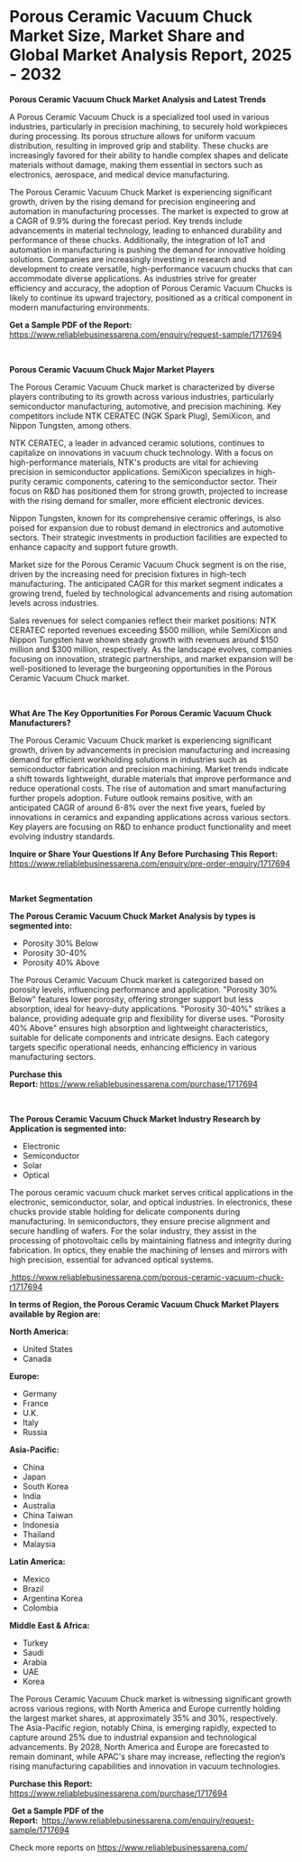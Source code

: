 <p><h1>Porous Ceramic Vacuum Chuck Market Size, Market Share and Global Market Analysis Report, 2025 - 2032</h1></p><p><strong>Porous Ceramic Vacuum Chuck Market Analysis and Latest Trends</strong></p>
<p><p>A Porous Ceramic Vacuum Chuck is a specialized tool used in various industries, particularly in precision machining, to securely hold workpieces during processing. Its porous structure allows for uniform vacuum distribution, resulting in improved grip and stability. These chucks are increasingly favored for their ability to handle complex shapes and delicate materials without damage, making them essential in sectors such as electronics, aerospace, and medical device manufacturing.</p><p>The Porous Ceramic Vacuum Chuck Market is experiencing significant growth, driven by the rising demand for precision engineering and automation in manufacturing processes. The market is expected to grow at a CAGR of 9.9% during the forecast period. Key trends include advancements in material technology, leading to enhanced durability and performance of these chucks. Additionally, the integration of IoT and automation in manufacturing is pushing the demand for innovative holding solutions. Companies are increasingly investing in research and development to create versatile, high-performance vacuum chucks that can accommodate diverse applications. As industries strive for greater efficiency and accuracy, the adoption of Porous Ceramic Vacuum Chucks is likely to continue its upward trajectory, positioned as a critical component in modern manufacturing environments.</p></p>
<p><strong>Get a Sample PDF of the Report:&nbsp;</strong> <a href="https://www.reliablebusinessarena.com/enquiry/request-sample/1717694?utm_campaign=2396&utm_medium=2&utm_source=Github&utm_content=ia&utm_term=06042025&utm_id=porous-ceramic-vacuum-chuck">https://www.reliablebusinessarena.com/enquiry/request-sample/1717694</a></p>
<p>&nbsp;</p>
<p><strong>Porous Ceramic Vacuum Chuck Major Market Players</strong></p>
<p><p>The Porous Ceramic Vacuum Chuck market is characterized by diverse players contributing to its growth across various industries, particularly semiconductor manufacturing, automotive, and precision machining. Key competitors include NTK CERATEC (NGK Spark Plug), SemiXicon, and Nippon Tungsten, among others. </p><p>NTK CERATEC, a leader in advanced ceramic solutions, continues to capitalize on innovations in vacuum chuck technology. With a focus on high-performance materials, NTK's products are vital for achieving precision in semiconductor applications. SemiXicon specializes in high-purity ceramic components, catering to the semiconductor sector. Their focus on R&D has positioned them for strong growth, projected to increase with the rising demand for smaller, more efficient electronic devices.</p><p>Nippon Tungsten, known for its comprehensive ceramic offerings, is also poised for expansion due to robust demand in electronics and automotive sectors. Their strategic investments in production facilities are expected to enhance capacity and support future growth.</p><p>Market size for the Porous Ceramic Vacuum Chuck segment is on the rise, driven by the increasing need for precision fixtures in high-tech manufacturing. The anticipated CAGR for this market segment indicates a growing trend, fueled by technological advancements and rising automation levels across industries.</p><p>Sales revenues for select companies reflect their market positions: NTK CERATEC reported revenues exceeding $500 million, while SemiXicon and Nippon Tungsten have shown steady growth with revenues around $150 million and $300 million, respectively. As the landscape evolves, companies focusing on innovation, strategic partnerships, and market expansion will be well-positioned to leverage the burgeoning opportunities in the Porous Ceramic Vacuum Chuck market.</p></p>
<p>&nbsp;</p>
<p><strong>What Are The Key Opportunities For Porous Ceramic Vacuum Chuck Manufacturers?</strong></p>
<p><p>The Porous Ceramic Vacuum Chuck market is experiencing significant growth, driven by advancements in precision manufacturing and increasing demand for efficient workholding solutions in industries such as semiconductor fabrication and precision machining. Market trends indicate a shift towards lightweight, durable materials that improve performance and reduce operational costs. The rise of automation and smart manufacturing further propels adoption. Future outlook remains positive, with an anticipated CAGR of around 6-8% over the next five years, fueled by innovations in ceramics and expanding applications across various sectors. Key players are focusing on R&D to enhance product functionality and meet evolving industry standards.</p></p>
<p><strong>Inquire or Share Your Questions If Any Before Purchasing This Report:</strong> <a href="https://www.reliablebusinessarena.com/enquiry/pre-order-enquiry/1717694?utm_campaign=2396&utm_medium=2&utm_source=Github&utm_content=ia&utm_term=06042025&utm_id=porous-ceramic-vacuum-chuck">https://www.reliablebusinessarena.com/enquiry/pre-order-enquiry/1717694</a></p>
<p>&nbsp;</p>
<p><strong>Market Segmentation</strong></p>
<p><strong>The Porous Ceramic Vacuum Chuck Market Analysis by types is segmented into:</strong></p>
<p><ul><li>Porosity 30% Below</li><li>Porosity 30-40%</li><li>Porosity 40% Above</li></ul></p>
<p><p>The Porous Ceramic Vacuum Chuck market is categorized based on porosity levels, influencing performance and application. "Porosity 30% Below" features lower porosity, offering stronger support but less absorption, ideal for heavy-duty applications. "Porosity 30-40%" strikes a balance, providing adequate grip and flexibility for diverse uses. "Porosity 40% Above" ensures high absorption and lightweight characteristics, suitable for delicate components and intricate designs. Each category targets specific operational needs, enhancing efficiency in various manufacturing sectors.</p></p>
<p><strong>Purchase this Report:&nbsp;</strong><a href="https://www.reliablebusinessarena.com/purchase/1717694?utm_campaign=2396&utm_medium=2&utm_source=Github&utm_content=ia&utm_term=06042025&utm_id=porous-ceramic-vacuum-chuck">https://www.reliablebusinessarena.com/purchase/1717694</a></p>
<p>&nbsp;</p>
<p><strong>The Porous Ceramic Vacuum Chuck Market Industry Research by Application is segmented into:</strong></p>
<p><ul><li>Electronic</li><li>Semiconductor</li><li>Solar</li><li>Optical</li></ul></p>
<p><p>The porous ceramic vacuum chuck market serves critical applications in the electronic, semiconductor, solar, and optical industries. In electronics, these chucks provide stable holding for delicate components during manufacturing. In semiconductors, they ensure precise alignment and secure handling of wafers. For the solar industry, they assist in the processing of photovoltaic cells by maintaining flatness and integrity during fabrication. In optics, they enable the machining of lenses and mirrors with high precision, essential for advanced optical systems.</p></p>
<p><a href="https://www.reliablebusinessarena.com/porous-ceramic-vacuum-chuck-r1717694?utm_campaign=2396&utm_medium=2&utm_source=Github&utm_content=ia&utm_term=06042025&utm_id=porous-ceramic-vacuum-chuck">&nbsp;https://www.reliablebusinessarena.com/porous-ceramic-vacuum-chuck-r1717694</a></p>
<p><strong>In terms of Region, the Porous Ceramic Vacuum Chuck Market Players available by Region are:</strong></p>
<p>
    <p> <strong> North America: </strong>
        <ul>
            <li>United States</li>
            <li>Canada</li>
        </ul>
        </p> 
    <p> <strong> Europe: </strong>
        <ul>
            <li>Germany</li>
            <li>France</li>
            <li>U.K.</li>
            <li>Italy</li>
            <li>Russia</li>
        </ul>
        </p> 
    <p> <strong> Asia-Pacific: </strong>
        <ul>
            <li>China</li>
            <li>Japan</li>
            <li>South Korea</li>
            <li>India</li>
            <li>Australia</li>
            <li>China Taiwan</li>
            <li>Indonesia</li>
            <li>Thailand</li>
            <li>Malaysia</li>
        </ul>
        </p> 
    <p> <strong> Latin America: </strong>
        <ul>
            <li>Mexico</li>
            <li>Brazil</li>
            <li>Argentina Korea</li>
            <li>Colombia</li>
        </ul>
        </p> 
    <p> <strong> Middle East & Africa: </strong>
        <ul>
            <li>Turkey</li>
            <li>Saudi</li>
            <li>Arabia</li>
            <li>UAE</li>
            <li>Korea</li>
        </ul>
    </p>
    </p>
<p><p>The Porous Ceramic Vacuum Chuck market is witnessing significant growth across various regions, with North America and Europe currently holding the largest market shares, at approximately 35% and 30%, respectively. The Asia-Pacific region, notably China, is emerging rapidly, expected to capture around 25% due to industrial expansion and technological advancements. By 2028, North America and Europe are forecasted to remain dominant, while APAC's share may increase, reflecting the region’s rising manufacturing capabilities and innovation in vacuum technologies.</p></p>
<p><strong>Purchase this Report: </strong><a href="https://www.reliablebusinessarena.com/purchase/1717694?utm_campaign=2396&utm_medium=2&utm_source=Github&utm_content=ia&utm_term=06042025&utm_id=porous-ceramic-vacuum-chuck">https://www.reliablebusinessarena.com/purchase/1717694</a></p>
<p>&nbsp;<strong>Get a Sample PDF of the Report:&nbsp;&nbsp;</strong><a href="https://www.reliablebusinessarena.com/enquiry/request-sample/1717694?utm_campaign=2396&utm_medium=2&utm_source=Github&utm_content=ia&utm_term=06042025&utm_id=porous-ceramic-vacuum-chuck">https://www.reliablebusinessarena.com/enquiry/request-sample/1717694</a></p>
<p><strong></strong></p>
<p>Check more reports on <a href="https://www.reliablebusinessarena.com/?utm_campaign=2396&utm_medium=2&utm_source=Github&utm_content=ia&utm_term=06042025&utm_id=porous-ceramic-vacuum-chuck">https://www.reliablebusinessarena.com/</a></p>